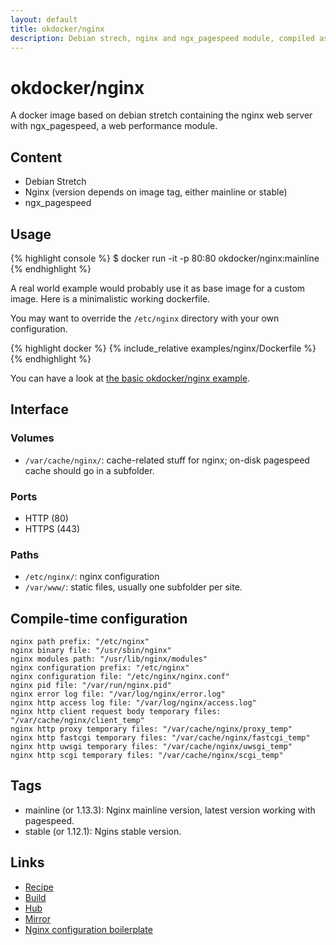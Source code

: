 ```yaml
---
layout: default
title: okdocker/nginx
description: Debian strech, nginx and ngx_pagespeed module, compiled as a .deb in a separate container and installed in a clean debian.
---
```


# okdocker/nginx

A docker image based on debian stretch containing the nginx web server with ngx_pagespeed, a web
performance module.

## Content

* Debian Stretch
* Nginx (version depends on image tag, either mainline or stable)
* ngx_pagespeed

## Usage

{% highlight console %}
$ docker run -it -p 80:80 okdocker/nginx:mainline
{% endhighlight %}

A real world example would probably use it as base image for a custom image. Here is a minimalistic working dockerfile.

You may want to override the `/etc/nginx` directory with your own configuration.

{% highlight docker %}
{% include_relative examples/nginx/Dockerfile %}
{% endhighlight %}

You can have a look at [the basic okdocker/nginx example](https://github.com/okdocker/okdocker.github.io/tree/master/examples/nginx).

## Interface

### Volumes

* `/var/cache/nginx/`: cache-related stuff for nginx; on-disk pagespeed cache should go in a subfolder.

### Ports

* HTTP (80)
* HTTPS (443)

### Paths

* `/etc/nginx/`: nginx configuration
* `/var/www/`: static files, usually one subfolder per site.

## Compile-time configuration

``` 
nginx path prefix: "/etc/nginx"
nginx binary file: "/usr/sbin/nginx"
nginx modules path: "/usr/lib/nginx/modules"
nginx configuration prefix: "/etc/nginx"
nginx configuration file: "/etc/nginx/nginx.conf"
nginx pid file: "/var/run/nginx.pid"
nginx error log file: "/var/log/nginx/error.log"
nginx http access log file: "/var/log/nginx/access.log"
nginx http client request body temporary files: "/var/cache/nginx/client_temp"
nginx http proxy temporary files: "/var/cache/nginx/proxy_temp"
nginx http fastcgi temporary files: "/var/cache/nginx/fastcgi_temp"
nginx http uwsgi temporary files: "/var/cache/nginx/uwsgi_temp"
nginx http scgi temporary files: "/var/cache/nginx/scgi_temp"
```

## Tags

* mainline (or 1.13.3): Nginx mainline version, latest version working with pagespeed.
* stable (or 1.12.1): Ngins stable version.

## Links

* [Recipe](https://github.com/okdocker/nginx)
* [Build](https://travis-ci.org/okdocker/nginx)
* [Hub](https://hub.docker.com/r/okdocker/nginx/)
* [Mirror](https://quay.io/repository/okdocker/nginx?tab=tags)
* [Nginx configuration boilerplate](https://github.com/okdocker/server-configs-nginx)



